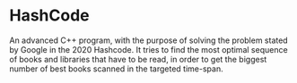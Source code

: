 # HashCode
An advanced C++ program, with the purpose of solving the problem stated by Google in the 2020 Hashcode.
It tries to find the most optimal sequence of books and libraries that have to be read, in order to get the biggest number of best books scanned in the targeted time-span.
